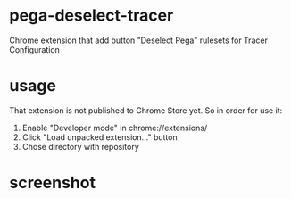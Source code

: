 # pega-deselect-tracer
Chrome extension that add button "Deselect Pega" rulesets for Tracer Configuration

# usage
That extension is not published to Chrome Store yet. So in order for use it:
1. Enable "Developer mode" in chrome://extensions/
2. Click "Load unpacked extension..." button
3. Chose directory with repository

# screenshot